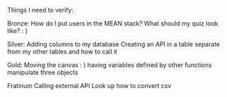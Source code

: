 Things I need to verify:

Bronze:
How do I put users in the MEAN stack?
What should my quiz look like? : )

Silver:
Adding columns to my database
Creating an API in a table separate from my other tables and how to call it

Gold:
Moving the canvas : )
having variables defined by other functions manipulate three objects


Fratinum
Calling external API
Look up how to convert csv
